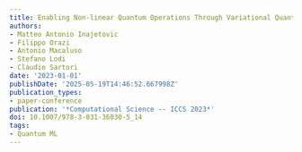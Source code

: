 ```yaml
---
title: Enabling Non-linear Quantum Operations Through Variational Quantum Splines
authors:
- Matteo Antonio Inajetovic
- Filippo Orazi
- Antonio Macaluso
- Stefano Lodi
- Claudio Sartori
date: '2023-01-01'
publishDate: '2025-05-19T14:46:52.667998Z'
publication_types:
- paper-conference
publication: '*Computational Science -- ICCS 2023*'
doi: 10.1007/978-3-031-36030-5_14
tags:
- Quantum ML
---
```

